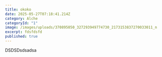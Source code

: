 ```yaml
---
title: okoko
date: 2025-05-27T07:18:41.214Z
category: Alche
categoryId: "1"
image: /images/uploads/370895050_327293949774730_2173153837270033011_n.jpg
excerpt: fdsfdsfd
published: true
---
```

DSDSDsdsadsa
